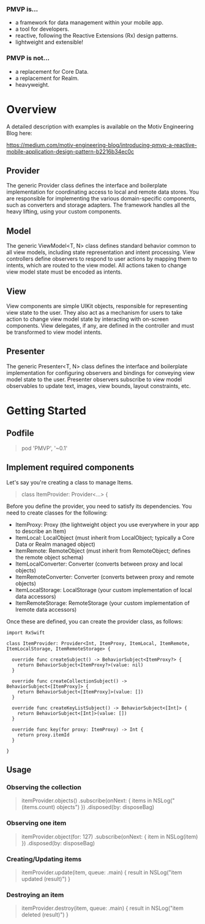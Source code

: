 ### PMVP is...
- a framework for data management within your mobile app.
- a tool for developers.
- reactive, following the Reactive Extensions (Rx) design patterns.
- lightweight and extensible!

### PMVP is **not**...
- a replacement for Core Data.
- a replacement for Realm.
- heavyweight.

# Overview

A detailed description with examples is available on the Motiv Engineering Blog here:

https://medium.com/motiv-engineering-blog/introducing-pmvp-a-reactive-mobile-application-design-pattern-b2216b34ec0c

## **P**rovider

The generic Provider<T> class defines the interface and boilerplate implementation for coordinating access to local and
remote data stores. You are responsible for implementing the various domain-specific components, such as converters and
storage adapters. The framework handles all the heavy lifting, using your custom components.

## **M**odel

The generic ViewModel<T, N> class defines standard behavior common to all view models, including state representation
and intent processing. View controllers define observers to respond to user actions by mapping them to intents, which
are routed to the view model. All actions taken to change view model state must be encoded as intents.

## **V**iew

View components are simple UIKit objects, responsible for representing view state to the user. They also act as a
mechanism for users to take action to change view model state by interacting with on-screen components. View delegates,
if any, are defined in the controller and must be transformed to view model intents.

## **P**resenter

The generic Presenter<T, N> class defines the interface and boilerplate implementation for configuring observers and
bindings for conveying view model state to the user. Presenter observers subscribe to view model observables to update
text, images, view bounds, layout constraints, etc.

# Getting Started

## Podfile

> pod 'PMVP', '~0.1'

## Implement required components

Let's say you're creating a class to manage Items.

> class ItemProvider: Provider<...> {

Before you define the provider, you need to satisfy its dependencies. You need to create classes for the following:

- ItemProxy: Proxy (the lightweight object you use everywhere in your app to describe an Item)
- ItemLocal: LocalObject (must inherit from LocalObject; typically a Core Data or Realm managed object)
- ItemRemote: RemoteObject (must inherit from RemoteObject; defines the remote object schema)
- ItemLocalConverter: Converter (converts between proxy and local objects)
- ItemRemoteConverter: Converter (converts between proxy and remote objects)
- ItemLocalStorage: LocalStorage (your custom implementation of local data accessors)
- ItemRemoteStorage: RemoteStorage (your custom implementation of lremote data accessors)

Once these are defined, you can create the provider class, as follows:

```
import RxSwift

class ItemProvider: Provider<Int, ItemProxy, ItemLocal, ItemRemote, ItemLocalStorage, ItemRemoteStorage> {

  override func createSubject() -> BehaviorSubject<ItemProxy?> {
    return BehaviorSubject<ItemProxy?>(value: nil)
  }

  override func createCollectionSubject() -> BehaviorSubject<[ItemProxy]> {
    return BehaviorSubject<[ItemProxy]>(value: [])
  }

  override func createKeyListSubject() -> BehaviorSubject<[Int]> {
    return BehaviorSubject<[Int]>(value: [])
  }

  override func key(for proxy: ItemProxy) -> Int {
    return proxy.itemId
  }

}
```

## Usage

### Observing the collection

> itemProvider.objects()
>   .subscribe(onNext: { items in NSLog("\(items.count) objects") })
>   .disposed(by: disposeBag)

### Observing one item

> itemProvider.object(for: 127)
>   .subscribe(onNext: { item in NSLog(item) })
>   .disposed(by: disposeBag)

### Creating/Updating items

> itemProvider.update(item, queue: .main) { result in NSLog("item updated \(result)") }

### Destroying an item

> itemProvider.destroy(item, queue: .main) { result in NSLog("item deleted \(result)") }

